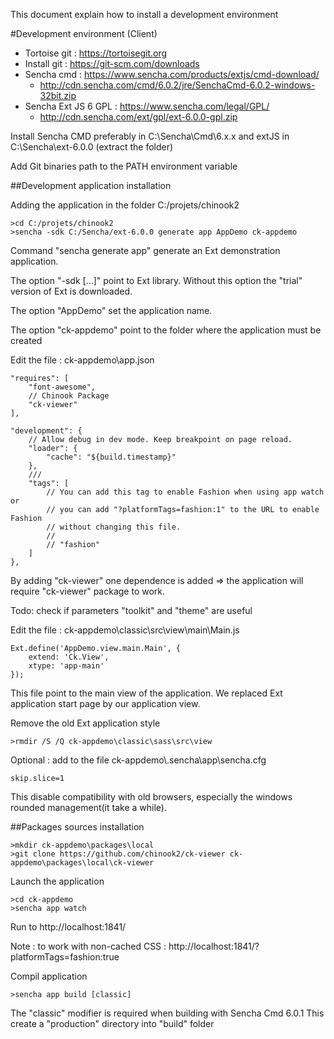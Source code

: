 This document explain how to install a development environment

#Development environment (Client)

- Tortoise git : https://tortoisegit.org
- Install git : https://git-scm.com/downloads
- Sencha cmd : https://www.sencha.com/products/extjs/cmd-download/
  - http://cdn.sencha.com/cmd/6.0.2/jre/SenchaCmd-6.0.2-windows-32bit.zip
- Sencha Ext JS 6 GPL : https://www.sencha.com/legal/GPL/
  - http://cdn.sencha.com/ext/gpl/ext-6.0.0-gpl.zip

Install Sencha CMD preferably in C:\Sencha\Cmd\6.x.x and extJS in C:\Sencha\ext-6.0.0 (extract the folder)

Add Git binaries path to the PATH environment variable

##Development application installation

Adding the application in the folder C:/projets/chinook2
```
>cd C:/projets/chinook2
>sencha -sdk C:/Sencha/ext-6.0.0 generate app AppDemo ck-appdemo
```
Command "sencha generate app" generate an Ext demonstration application.

The option "-sdk [...]" point to Ext library. Without this option the "trial" version of Ext is downloaded.

The option "AppDemo" set the application name.

The option "ck-appdemo" point to the folder where the application must be created  

Edit the file : ck-appdemo\app.json
````
"requires": [
    "font-awesome",
    // Chinook Package
    "ck-viewer"
],

"development": {
    // Allow debug in dev mode. Keep breakpoint on page reload.
    "loader": {
        "cache": "${build.timestamp}"
    },
    ///
    "tags": [
        // You can add this tag to enable Fashion when using app watch or
        // you can add "?platformTags=fashion:1" to the URL to enable Fashion
        // without changing this file.
        //
        // "fashion"
    ]
},
````
By adding "ck-viewer" one dependence is added => the application will require "ck-viewer" package to work.

Todo: check if parameters "toolkit" and "theme" are useful

Edit the file : ck-appdemo\classic\src\view\main\Main.js
````
Ext.define('AppDemo.view.main.Main', {
    extend: 'Ck.View',
    xtype: 'app-main'
});
````
This file point to the main view of the application. We replaced Ext application start page by our application view.

Remove the old Ext application style
````
>rmdir /S /Q ck-appdemo\classic\sass\src\view
````

Optional : add to the file ck-appdemo\\.sencha\app\sencha.cfg
````
skip.slice=1
````
This disable compatibility with old browsers, especially the windows rounded management(it take a while).

##Packages sources installation

````
>mkdir ck-appdemo\packages\local
>git clone https://github.com/chinook2/ck-viewer ck-appdemo\packages\local\ck-viewer
````


Launch the application
````
>cd ck-appdemo
>sencha app watch
````

Run to http://localhost:1841/

Note : to work with non-cached CSS : http://localhost:1841/?platformTags=fashion:true 

Compil application
````
>sencha app build [classic]
````
The "classic" modifier is required when building with Sencha Cmd 6.0.1
This create a "production" directory into "build" folder
